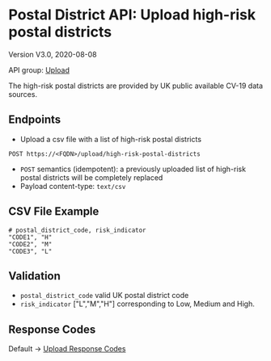 # Postal District API: Upload high-risk postal districts

Version V3.0, 2020-08-08

API group: [Upload](../api-patterns.md#Upload)

The high-risk postal districts are provided by UK public available CV-19 data sources.

## Endpoints

- Upload a csv file with a list of high-risk postal districts 
```
POST https://<FQDN>/upload/high-risk-postal-districts
```
- `POST` semantics (idempotent): a previously uploaded list of high-risk postal districts will be completely replaced
- Payload content-type: ```text/csv```

## CSV File Example

```csv
# postal_district_code, risk_indicator
"CODE1", "H"
"CODE2", "M"
"CODE3", "L"
```

## Validation

- `postal_district_code` valid UK postal district code
- `risk_indicator` ["L","M","H"] corresponding to Low, Medium and High.

## Response Codes

Default -> [Upload Response Codes](../api-patterns.md#Upload)
